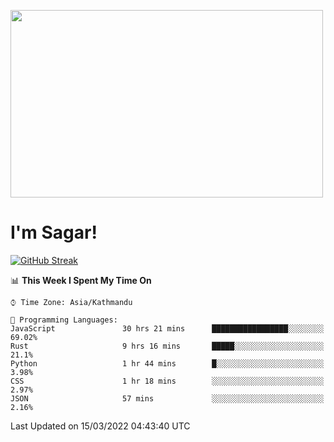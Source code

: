 
<img src="https://media.giphy.com/media/3ornk57KwDXf81rjWM/giphy.gif" width="500" height="300" frameBorder="0" class="giphy-embed" allowFullScreen></img>

#   I'm Sagar!
[![GitHub Streak](https://github-readme-streak-stats.herokuapp.com/?user=sgr2848)](https://git.io/streak-stats)
<!--START_SECTION:waka-->
📊 **This Week I Spent My Time On** 

```text
⌚︎ Time Zone: Asia/Kathmandu

💬 Programming Languages: 
JavaScript               30 hrs 21 mins      █████████████████░░░░░░░░   69.02% 
Rust                     9 hrs 16 mins       █████░░░░░░░░░░░░░░░░░░░░   21.1% 
Python                   1 hr 44 mins        █░░░░░░░░░░░░░░░░░░░░░░░░   3.98% 
CSS                      1 hr 18 mins        ░░░░░░░░░░░░░░░░░░░░░░░░░   2.97% 
JSON                     57 mins             ░░░░░░░░░░░░░░░░░░░░░░░░░   2.16%

```


 Last Updated on 15/03/2022 04:43:40 UTC
<!--END_SECTION:waka-->

